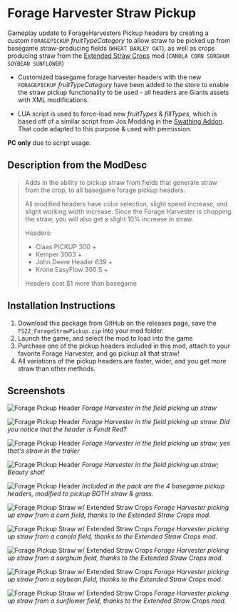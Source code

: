 # Forage Harvester Straw Pickup
Gameplay update to ForageHarvesters Pickup headers by creating a custom `FORAGEPICKUP` _fruitTypeCategory_ to allow straw to be picked up from basegame straw-producing fields (`WHEAT BARLEY OAT`), as well as crops producing straw from the [Extended Straw Crops](https://www.farming-simulator.com/mod.php?lang=en&country=us&mod_id=253483&title=fs2022) mod (`CANOLA CORN SORGHUM SOYBEAN SUNFLOWER`)

- Customized basegame forage harvester headers with the new `FORAGEPICKUP` _fruitTypeCategory_ have been added to the store to enable the straw pickup functionality to be used - all headers are Giants assets with XML modifications.

- LUA script is used to force-load new _fruitTypes_ &amp; _fillTypes_, which is based off of a similar script from Jos Modding in the [Swathing Addon](https://www.farming-simulator.com/mod.php?lang=en&country=sk&mod_id=267323). That code adapted to this purpose & used with permission.

**PC only** due to script usage.

## Description from the ModDesc
> Adds in the ability to pickup straw from fields that generate straw from 
the crop, to all basegame forage pickup headers.
> 
> All modified headers have color selection, slight speed increase, and slight working width increase.
Since the Forage Harvester is chopping the straw, you will also get a slight 10% increase in straw.
> 
> Headers:
> - Claas PICKUP 300 +
> - Kemper 3003 +
> - John Deere Header 639 +
> - Krone EasyFlow 300 S +
> 
> Headers cost $1 more than basegame


## Installation Instructions
1. Download this package from GitHub on the releases page, save the `FS22_ForageStrawPickup.zip` into your mod folder.
2. Launch the game, and select the mod to load into the game
3. Purchase one of the pickup headers included in this mod, attach to your favorite Forage Harvester, and go pickup all that straw! 
4. All variations of the pickup headers are faster, wider, and you get more straw than other methods.


## Screenshots

![Forage Pickup Header](/_screenshots/forageStrawPickup_1.png)
_Forage Harvester in the field picking up straw_

![Forage Pickup Header](/_screenshots/forageStrawPickup_2.png)
_Forage Harvester in the field picking up straw. Did you notice that the header is Fendt Red?_

![Forage Pickup Header](/_screenshots/forageStrawPickup_3.png)
_Forage Harvester in the field picking up straw, yes that's straw in the trailer_

![Forage Pickup Header](/_screenshots/forageStrawPickup_4.png)
_Forage Harvester in the field picking up straw; Beauty shot!_

![Forage Pickup Header](/_screenshots/forageStrawPickup_5.png)
_Included in the pack are the 4 basegame pickup headers, modified to pickup BOTH straw &amp; grass._

![Forage Pickup Straw w/ Extended Straw Crops](/_screenshots/forageStrawPickup_extendedCorn.png)
_Forage Harvester picking up straw from a corn field, thanks to the Extended Straw Crops mod._

![Forage Pickup Straw w/ Extended Straw Crops](/_screenshots/forageStrawPickup_extendedCanola.png)
_Forage Harvester picking up straw from a canola field, thanks to the Extended Straw Crops mod._

![Forage Pickup Straw w/ Extended Straw Crops](/_screenshots/forageStrawPickup_extendedSorghum.png)
_Forage Harvester picking up straw from a sorghum field, thanks to the Extended Straw Crops mod._

![Forage Pickup Straw w/ Extended Straw Crops](/_screenshots/forageStrawPickup_extendedSoybeans.png)
_Forage Harvester picking up straw from a soybean field, thanks to the Extended Straw Crops mod._

![Forage Pickup Straw w/ Extended Straw Crops](/_screenshots/forageStrawPickup_extendedSunflower.png)
_Forage Harvester picking up straw from a sunflower field, thanks to the Extended Straw Crops mod._
